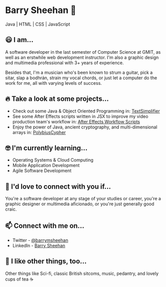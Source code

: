 # Barry Sheehan 👋
Java | HTML | CSS | JavaScript

## 😃 I am...
A software developer in the last semester of Computer Science at GMIT, as well as an erstwhile web development instructor. I'm also a graphic design and multimedia professional with 3+ years of experience.

Besides that, I'm a musician who's been known to strum a guitar, pick a sitar, slap a bodhrán, strain my vocal chords, or just let a computer do the work for me, all with varying levels of success.

## 🔥 Take a look at some projects...
- Check out some Java & Object Oriented Programming in: [TextSimplifier](https://github.com/barrymsheehan/TextSimplifier)
- See some After Effects scripts written in JSX to improve my video production team's workflow in: [After Effects Workflow Scripts](https://github.com/barrymsheehan/after-effects-workflow-scripts)
- Enjoy the power of Java, ancient cryptography, and multi-dimensional arrays in: [PolybiusCypher](https://github.com/barrymsheehan/PolybiusCypher)

## 🤓 I'm currently learning...
- Operating Systems & Cloud Computing
- Mobile Application Development
- Agile Software Development

## 🤝 I'd love to connect with you if...
You're a software developer at any stage of your studies or career, you're a graphic designer or multimedia aficionado, or you're just generally good craic.

## 📫 Connect with me on...
- Twitter - [@barrymsheehan](https://twitter.com/barrymsheehan)
- LinkedIn - [Barry Sheehan](https://www.linkedin.com/in/barrymsheehan/)

## 🦩 I like other things, too...
Other things like Sci-fi, classic British sitcoms, music, pedantry, and lovely cups of tea ☕

